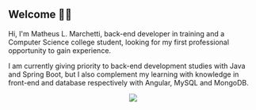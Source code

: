 ## Welcome 🧑‍💻️

Hi, I'm Matheus L. Marchetti, back-end developer in training and a Computer Science college student, looking for my first professional opportunity to gain experience.

I am currently giving priority to back-end development studies with Java and Spring Boot, but I also complement my learning with knowledge in front-end and database respectively with Angular, MySQL and MongoDB. 

<p align="center"> <img src="https://github-readme-stats.vercel.app/api/top-langs/?username=matheuslmarchetti&layout=compact&langs_count=10&theme=dark"/>